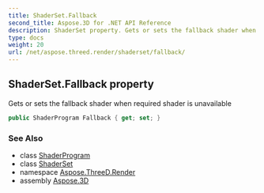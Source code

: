 ```yaml
---
title: ShaderSet.Fallback
second_title: Aspose.3D for .NET API Reference
description: ShaderSet property. Gets or sets the fallback shader when required shader is unavailable
type: docs
weight: 20
url: /net/aspose.threed.render/shaderset/fallback/
---
```

## ShaderSet.Fallback property

Gets or sets the fallback shader when required shader is unavailable

```csharp
public ShaderProgram Fallback { get; set; }
```

### See Also

* class [ShaderProgram](../../shaderprogram/)
* class [ShaderSet](../)
* namespace [Aspose.ThreeD.Render](../../../aspose.threed.render/)
* assembly [Aspose.3D](../../../)


